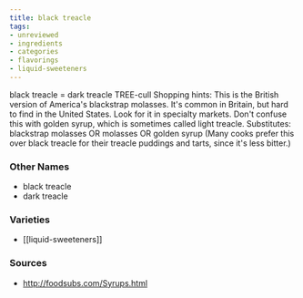 ```yaml
---
title: black treacle
tags:
- unreviewed
- ingredients
- categories
- flavorings
- liquid-sweeteners
---
```

black treacle = dark treacle TREE-cull Shopping hints: This is the British version of America's blackstrap molasses. It's common in Britain, but hard to find in the United States. Look for it in specialty markets. Don't confuse this with golden syrup, which is sometimes called light treacle. Substitutes: blackstrap molasses OR molasses OR golden syrup (Many cooks prefer this over black treacle for their treacle puddings and tarts, since it's less bitter.)

### Other Names

* black treacle
* dark treacle

### Varieties

* [[liquid-sweeteners]]

### Sources
* http://foodsubs.com/Syrups.html
